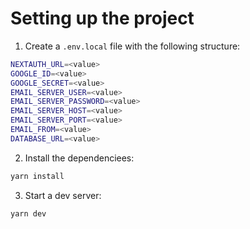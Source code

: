 # Setting up the project

1. Create a `.env.local` file with the following structure:

```sh
NEXTAUTH_URL=<value>
GOOGLE_ID=<value>
GOOGLE_SECRET=<value>
EMAIL_SERVER_USER=<value>
EMAIL_SERVER_PASSWORD=<value>
EMAIL_SERVER_HOST=<value>
EMAIL_SERVER_PORT=<value>
EMAIL_FROM=<value>
DATABASE_URL=<value>
```

2. Install the dependenciees:
```sh
yarn install
```
3. Start a dev server:
```sh
yarn dev
```
